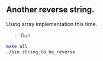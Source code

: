 ## Another reverse string.
Using array implementation this time.

> Run
```bash
make all
./bin string_to_be_reverse
```

